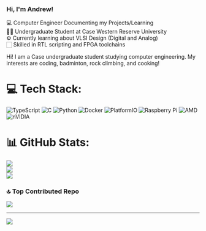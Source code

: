 ### Hi, I'm Andrew!

💻 Computer Engineer Documenting my Projects/Learning <br/>
🧑‍🎓 Undergraduate Student at Case Western Reserve University <br/>
⚙️ Currently learning about VLSI Design (Digital and Analog) <br/>
🏻 Skilled in RTL scripting and FPGA toolchains <br/>

Hi! I am a Case undergraduate student studying computer engineering. My interests are coding, badminton, rock climbing, and cooking!

<!--
**AxC1271/AxC1271** is a ✨ _special_ ✨ repository because its `README.md` (this file) appears on your GitHub profile.

Here are some ideas to get you started:

- 🔭 I’m currently working on ...
- 🌱 I’m currently learning ...
- 👯 I’m looking to collaborate on ...
- 🤔 I’m looking for help with ...
- 💬 Ask me about ...
- 📫 How to reach me: ...
- 😄 Pronouns: ...
- ⚡ Fun fact: ...
-->

# 💻 Tech Stack:
![TypeScript](https://img.shields.io/badge/typescript-%23007ACC.svg?style=for-the-badge&logo=typescript&logoColor=white) ![C](https://img.shields.io/badge/c-%2300599C.svg?style=for-the-badge&logo=c&logoColor=white) ![Python](https://img.shields.io/badge/python-3670A0?style=for-the-badge&logo=python&logoColor=ffdd54) ![Docker](https://img.shields.io/badge/docker-%230db7ed.svg?style=for-the-badge&logo=docker&logoColor=white) ![PlatformIO](https://img.shields.io/badge/PlatformIO-%23222.svg?style=for-the-badge&logo=platformio&logoColor=%23f5822a) ![Raspberry Pi](https://img.shields.io/badge/-Raspberry_Pi-C51A4A?style=for-the-badge&logo=Raspberry-Pi) ![AMD](https://img.shields.io/badge/AMD-%23000000.svg?style=for-the-badge&logo=amd&logoColor=white) ![nVIDIA](https://img.shields.io/badge/nVIDIA-%2376B900.svg?style=for-the-badge&logo=nVIDIA&logoColor=white)
# 📊 GitHub Stats:
![](https://github-readme-stats.vercel.app/api?username=AxC1271&theme=dark&hide_border=false&include_all_commits=false&count_private=false)<br/>
![](https://nirzak-streak-stats.vercel.app/?user=AxC1271&theme=dark&hide_border=false)<br/>
![](https://github-readme-stats.vercel.app/api/top-langs/?username=AxC1271&theme=dark&hide_border=false&include_all_commits=false&count_private=false&layout=compact)

### 🔝 Top Contributed Repo
![](https://github-contributor-stats.vercel.app/api?username=AxC1271&limit=5&theme=dark&combine_all_yearly_contributions=true)

---
[![](https://visitcount.itsvg.in/api?id=AxC1271&icon=0&color=0)](https://visitcount.itsvg.in)

<!-- Proudly created with GPRM ( https://gprm.itsvg.in ) -->
